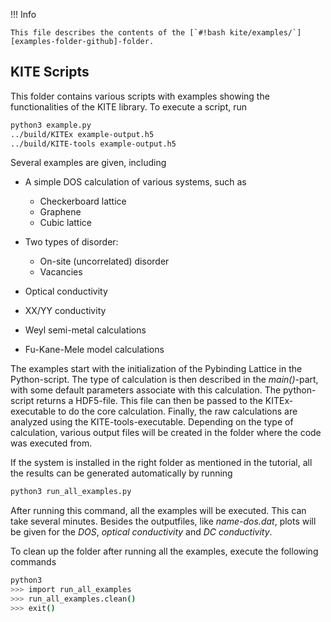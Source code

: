 !!! Info

    This file describes the contents of the [`#!bash kite/examples/`][examples-folder-github]-folder.

## KITE Scripts
This folder contains various scripts with examples showing the functionalities of the KITE library. To execute a script, run

``` bash
python3 example.py
../build/KITEx example-output.h5
../build/KITE-tools example-output.h5
```

Several examples are given, including

* A simple DOS calculation of various systems, such as
    * Checkerboard lattice
    * Graphene
    * Cubic lattice
  
* Two types of disorder:
  * On-site (uncorrelated) disorder
  * Vacancies
  
* Optical conductivity
* XX/YY conductivity
* Weyl semi-metal calculations
* Fu-Kane-Mele model calculations

The examples start with the initialization of the Pybinding Lattice in the Python-script.
The type of calculation is then described in the *main()*-part, with some default parameters associate with this calculation.
The python-script returns a HDF5-file.
This file can then be passed to the KITEx-executable to do the core calculation.
Finally, the raw calculations are analyzed using the KITE-tools-executable.
Depending on the type of calculation, various output files will be created in the folder where the code was executed from.

If the system is installed in the right folder as mentioned in the tutorial, all the results can be generated automatically by running

``` bash
python3 run_all_examples.py
```

After running this command, all the examples will be executed. This can take several minutes.
Besides the outputfiles, like *name-dos.dat*, plots will be given for the *DOS*, *optical conductivity* and *DC conductivity*.

To clean up the folder after running all the examples, execute the following commands

``` bash
python3
>>> import run_all_examples
>>> run_all_examples.clean()
>>> exit()
```

[examples-folder-github]: https://github.com/quantum-kite/kite/tree/master/examples